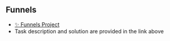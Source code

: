 ## Funnels
- [✨ Funnels Project](https://docs.google.com/spreadsheets/d/1ICAgp1AWJbLPuQB2AL5zYvUgj6d5q_EpjQkY9k2yECk/edit?usp=sharing)
- Task description and solution are provided in the link above
